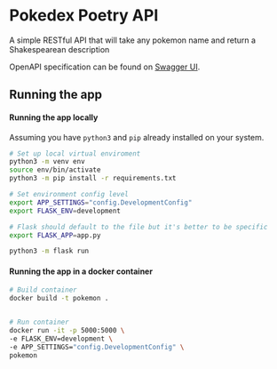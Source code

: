 # Pokedex Poetry API

A simple RESTful API that will take any pokemon name and return a Shakespearean description

OpenAPI specification can be found on [Swagger UI](https://app.swaggerhub.com/apis-docs/teddynecsoiu/pokemon/1.0.0#/Pokemon/get_pokemon__pokemon_name_).

## Running the app

#### Running the app locally

Assuming you have `python3` and `pip` already installed on your system.

```bash
# Set up local virtual enviroment
python3 -m venv env
source env/bin/activate
python3 -m pip install -r requirements.txt

# Set environment config level
export APP_SETTINGS="config.DevelopmentConfig"
export FLASK_ENV=development

# Flask should default to the file but it's better to be specific
export FLASK_APP=app.py

python3 -m flask run
```

#### Running the app in a docker container

```bash
# Build container
docker build -t pokemon .


# Run container
docker run -it -p 5000:5000 \
-e FLASK_ENV=development \
-e APP_SETTINGS="config.DevelopmentConfig" \
pokemon
```
